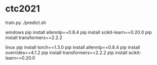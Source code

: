 # ctc2021
train.py
./predict.sh

windows
pip install allennlp==0.8.4
pip install scikit-learn==0.20.0
pip install transformers==2.2.2

linux
pip install torch==1.3.0
pip install allennlp==0.8.4
pip install overrides==4.1.2
pip install transformers==2.2.2
pip install scikit-learn==0.20.0
